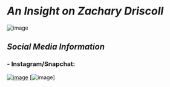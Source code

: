 # _An Insight on Zachary Driscoll_
![image](https://user-images.githubusercontent.com/65623724/83602976-89b4b480-a541-11ea-86a2-cc471706edf3.png)

## _Social Media Information_
### - Instagram/Snapchat:
[![image](https://user-images.githubusercontent.com/65623724/83605467-f3cf5880-a545-11ea-959a-dec56b0651c4.png)](https://www.instagram.com/_zach_dris_/)
 [![image](https://user-images.githubusercontent.com/65623724/83605321-b66acb00-a545-11ea-8de9-e92cc6626001.png)]
